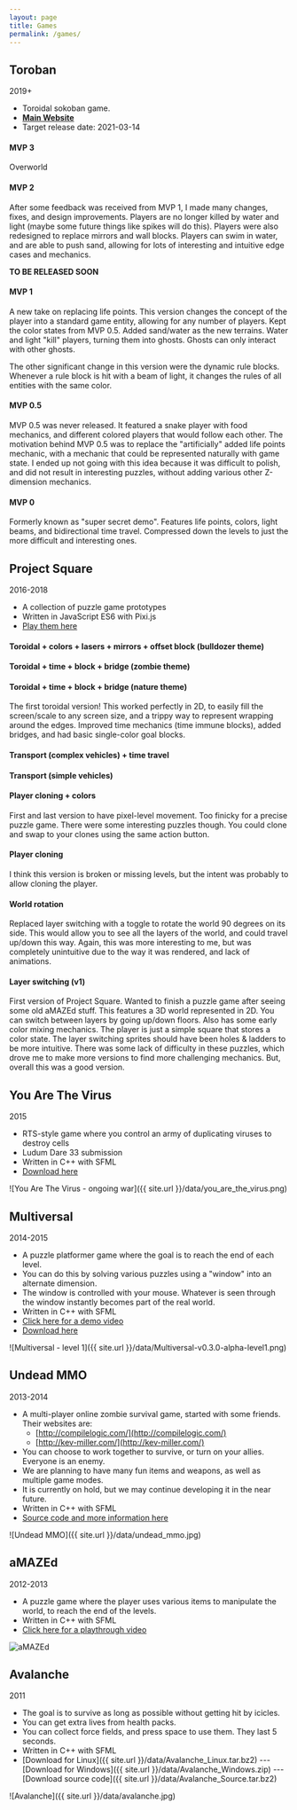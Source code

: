 ```yaml
---
layout: page
title: Games
permalink: /games/
---
```


## Toroban

2019+

- Toroidal sokoban game.
- **[Main Website](https://toroban.com/)**
- Target release date: 2021-03-14

#### MVP 3

Overworld

#### MVP 2

After some feedback was received from MVP 1, I made many changes, fixes, and design improvements. Players are no longer killed by water and light (maybe some future things like spikes will do this). Players were also redesigned to replace mirrors and wall blocks. Players can swim in water, and are able to push sand, allowing for lots of interesting and intuitive edge cases and mechanics.

**TO BE RELEASED SOON**

#### MVP 1

A new take on replacing life points. This version changes the concept of the player into a standard game entity, allowing for any number of players. Kept the color states from MVP 0.5. Added sand/water as the new terrains. Water and light "kill" players, turning them into ghosts. Ghosts can only interact with other ghosts.

The other significant change in this version were the dynamic rule blocks. Whenever a rule block is hit with a beam of light, it changes the rules of all entities with the same color.

#### MVP 0.5

MVP 0.5 was never released. It featured a snake player with food mechanics, and different colored players that would follow each other. The motivation behind MVP 0.5 was to replace the "artificially" added life points mechanic, with a mechanic that could be represented naturally with game state. I ended up not going with this idea because it was difficult to polish, and did not result in interesting puzzles, without adding various other Z-dimension mechanics.

#### MVP 0

Formerly known as "super secret demo". Features life points, colors, light beams, and bidirectional time travel. Compressed down the levels to just the more difficult and interesting ones.

## Project Square

2016-2018

- A collection of puzzle game prototypes
- Written in JavaScript ES6 with Pixi.js
- [Play them here](https://ayebear.com/project-square/)

#### Toroidal + colors + lasers + mirrors + offset block (bulldozer theme)

#### Toroidal + time + block + bridge (zombie theme)

#### Toroidal + time + block + bridge (nature theme)

The first toroidal version! This worked perfectly in 2D, to easily fill the screen/scale to any screen size, and a trippy way to represent wrapping around the edges. Improved time mechanics (time immune blocks), added bridges, and had basic single-color goal blocks.

#### Transport (complex vehicles) + time travel

#### Transport (simple vehicles)

#### Player cloning + colors

First and last version to have pixel-level movement. Too finicky for a precise puzzle game. There were some interesting puzzles though. You could clone and swap to your clones using the same action button.

#### Player cloning

I think this version is broken or missing levels, but the intent was probably to allow cloning the player.

#### World rotation

Replaced layer switching with a toggle to rotate the world 90 degrees on its side. This would allow you to see all the layers of the world, and could travel up/down this way. Again, this was more interesting to me, but was completely unintuitive due to the way it was rendered, and lack of animations.

#### Layer switching (v1)

First version of Project Square. Wanted to finish a puzzle game after seeing some old aMAZEd stuff. This features a 3D world represented in 2D. You can switch between layers by going up/down floors. Also has some early color mixing mechanics. The player is just a simple square that stores a color state. The layer switching sprites should have been holes & ladders to be more intuitive. There was some lack of difficulty in these puzzles, which drove me to make more versions to find more challenging mechanics. But, overall this was a good version.

## You Are The Virus

2015

- RTS-style game where you control an army of duplicating viruses to destroy cells
- Ludum Dare 33 submission
- Written in C++ with SFML
- [Download here](https://github.com/ayebear/you-are-the-virus/releases)

![You Are The Virus - ongoing war]({{ site.url }}/data/you_are_the_virus.png)

## Multiversal

2014-2015

- A puzzle platformer game where the goal is to reach the end of each level.
- You can do this by solving various puzzles using a "window" into an alternate dimension.
- The window is controlled with your mouse. Whatever is seen through the window instantly becomes part of the real world.
- Written in C++ with SFML
- [Click here for a demo video](https://www.youtube.com/watch?v=msFEcX0TqVc)
- [Download here](https://github.com/ayebear/multiversal/releases)

![Multiversal - level 1]({{ site.url }}/data/Multiversal-v0.3.0-alpha-level1.png)

## Undead MMO

2013-2014

- A multi-player online zombie survival game, started with some friends. Their websites are:
  - [http://compilelogic.com/](http://compilelogic.com/)
  - [http://kev-miller.com/](http://kev-miller.com/)
- You can choose to work together to survive, or turn on your allies. Everyone is an enemy.
- We are planning to have many fun items and weapons, as well as multiple game modes.
- It is currently on hold, but we may continue developing it in the near future.
- Written in C++ with SFML
- [Source code and more information here](https://github.com/ayebear/UndeadMMO)

![Undead MMO]({{ site.url }}/data/undead_mmo.jpg)

## aMAZEd

2012-2013

- A puzzle game where the player uses various items to manipulate the world, to reach the end of the levels.
- Written in C++ with SFML
- [Click here for a playthrough video](https://www.youtube.com/watch?v=NCFSuIPlOUI)

![aMAZEd](http://i.imgur.com/jG453Hb.gif)

## Avalanche

2011

- The goal is to survive as long as possible without getting hit by icicles.
- You can get extra lives from health packs.
- You can collect force fields, and press space to use them. They last 5 seconds.
- Written in C++ with SFML
- [Download for Linux]({{ site.url }}/data/Avalanche_Linux.tar.bz2) --- [Download for Windows]({{ site.url }}/data/Avalanche_Windows.zip) --- [Download source code]({{ site.url }}/data/Avalanche_Source.tar.bz2)

![Avalanche]({{ site.url }}/data/avalanche.jpg)

